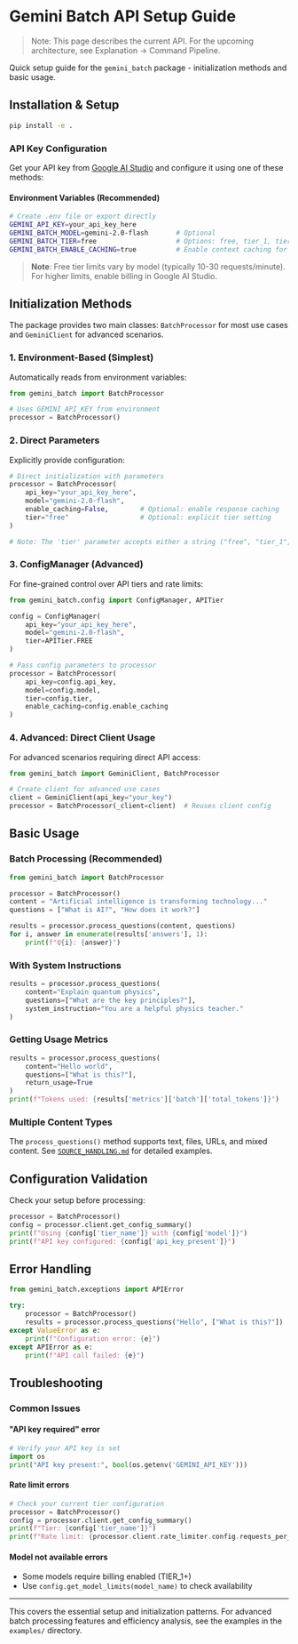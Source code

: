# Gemini Batch API Setup Guide

> Note: This page describes the current API. For the upcoming architecture, see Explanation → Command Pipeline.

Quick setup guide for the `gemini_batch` package - initialization methods and basic usage.

## Installation & Setup

```bash
pip install -e .
```

### API Key Configuration

Get your API key from [Google AI Studio](https://ai.dev/) and configure it using one of these methods:

#### Environment Variables (Recommended)

```bash
# Create .env file or export directly
GEMINI_API_KEY=your_api_key_here
GEMINI_BATCH_MODEL=gemini-2.0-flash       # Optional
GEMINI_BATCH_TIER=free                    # Options: free, tier_1, tier_2, tier_3
GEMINI_BATCH_ENABLE_CACHING=true          # Enable context caching for cost optimization
```

> **Note**: Free tier limits vary by model (typically 10-30 requests/minute). For higher limits, enable billing in Google AI Studio.

## Initialization Methods

The package provides two main classes: `BatchProcessor` for most use cases and `GeminiClient` for advanced scenarios.

### 1. Environment-Based (Simplest)

Automatically reads from environment variables:

```python
from gemini_batch import BatchProcessor

# Uses GEMINI_API_KEY from environment
processor = BatchProcessor()
```

### 2. Direct Parameters

Explicitly provide configuration:

```python
# Direct initialization with parameters
processor = BatchProcessor(
    api_key="your_api_key_here",
    model="gemini-2.0-flash",
    enable_caching=False,        # Optional: enable response caching
    tier="free"                  # Optional: explicit tier setting
)

# Note: The 'tier' parameter accepts either a string ("free", "tier_1", etc.) or the APITier enum (APITier.FREE, APITier.TIER_1, ...).
```

### 3. ConfigManager (Advanced)

For fine-grained control over API tiers and rate limits:

```python
from gemini_batch.config import ConfigManager, APITier

config = ConfigManager(
    api_key="your_api_key_here",
    model="gemini-2.0-flash",
    tier=APITier.FREE
)

# Pass config parameters to processor
processor = BatchProcessor(
    api_key=config.api_key,
    model=config.model,
    tier=config.tier,
    enable_caching=config.enable_caching
)
```

### 4. Advanced: Direct Client Usage

For advanced scenarios requiring direct API access:

```python
from gemini_batch import GeminiClient, BatchProcessor

# Create client for advanced use cases
client = GeminiClient(api_key="your_key")
processor = BatchProcessor(_client=client)  # Reuses client config
```

## Basic Usage

### Batch Processing (Recommended)

```python
from gemini_batch import BatchProcessor

processor = BatchProcessor()
content = "Artificial intelligence is transforming technology..."
questions = ["What is AI?", "How does it work?"]

results = processor.process_questions(content, questions)
for i, answer in enumerate(results['answers'], 1):
    print(f"Q{i}: {answer}")
```

### With System Instructions

```python
results = processor.process_questions(
    content="Explain quantum physics",
    questions=["What are the key principles?"],
    system_instruction="You are a helpful physics teacher."
)
```

### Getting Usage Metrics

```python
results = processor.process_questions(
    content="Hello world",
    questions=["What is this?"],
    return_usage=True
)
print(f"Tokens used: {results['metrics']['batch']['total_tokens']}")
```

### Multiple Content Types

The `process_questions()` method supports text, files, URLs, and mixed content. See [`SOURCE_HANDLING.md`](SOURCE_HANDLING.md) for detailed examples.

## Configuration Validation

Check your setup before processing:

```python
processor = BatchProcessor()
config = processor.client.get_config_summary()
print(f"Using {config['tier_name']} with {config['model']}")
print(f"API key configured: {config['api_key_present']}")
```

## Error Handling

```python
from gemini_batch.exceptions import APIError

try:
    processor = BatchProcessor()
    results = processor.process_questions("Hello", ["What is this?"])
except ValueError as e:
    print(f"Configuration error: {e}")
except APIError as e:
    print(f"API call failed: {e}")
```

## Troubleshooting

### Common Issues

#### "API key required" error

```python
# Verify your API key is set
import os
print("API key present:", bool(os.getenv('GEMINI_API_KEY')))
```

#### Rate limit errors

```python
# Check your current tier configuration
processor = BatchProcessor()
config = processor.client.get_config_summary()
print(f"Tier: {config['tier_name']}")
print(f"Rate limit: {processor.client.rate_limiter.config.requests_per_minute} requests/minute")
```

#### Model not available errors

- Some models require billing enabled (TIER_1+)
- Use `config.get_model_limits(model_name)` to check availability

---

This covers the essential setup and initialization patterns. For advanced batch processing features and efficiency analysis, see the examples in the `examples/` directory.
